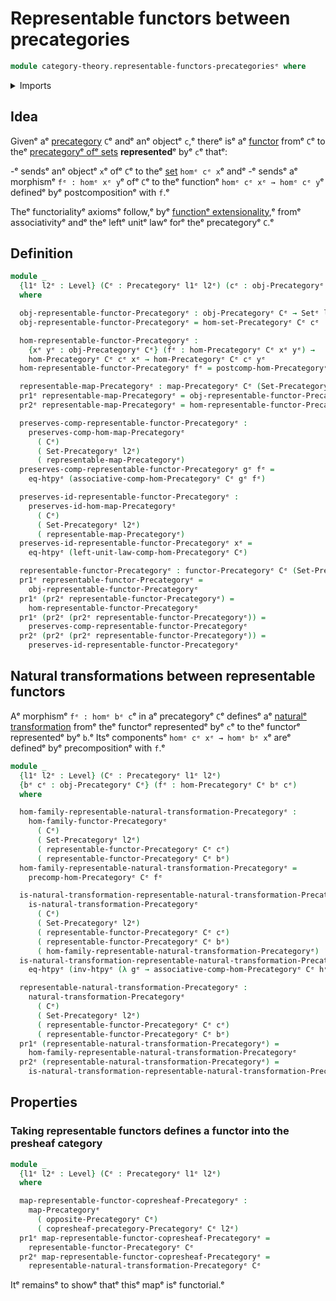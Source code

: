 # Representable functors between precategories

```agda
module category-theory.representable-functors-precategoriesᵉ where
```

<details><summary>Imports</summary>

```agda
open import category-theory.copresheaf-categoriesᵉ
open import category-theory.functors-precategoriesᵉ
open import category-theory.maps-precategoriesᵉ
open import category-theory.natural-transformations-functors-precategoriesᵉ
open import category-theory.opposite-precategoriesᵉ
open import category-theory.precategoriesᵉ

open import foundation.category-of-setsᵉ
open import foundation.dependent-pair-typesᵉ
open import foundation.function-extensionalityᵉ
open import foundation.homotopiesᵉ
open import foundation.setsᵉ
open import foundation.universe-levelsᵉ
```

</details>

## Idea

Givenᵉ aᵉ [precategory](category-theory.precategories.mdᵉ) `C`ᵉ andᵉ anᵉ objectᵉ `c`,ᵉ
thereᵉ isᵉ aᵉ [functor](category-theory.functors-precategories.mdᵉ) fromᵉ `C`ᵉ to theᵉ
[precategoryᵉ ofᵉ sets](foundation.category-of-sets.mdᵉ) **represented**ᵉ byᵉ `c`ᵉ
thatᵉ:

-ᵉ sendsᵉ anᵉ objectᵉ `x`ᵉ ofᵉ `C`ᵉ to theᵉ [set](foundation-core.sets.mdᵉ) `homᵉ cᵉ x`ᵉ andᵉ
-ᵉ sendsᵉ aᵉ morphismᵉ `fᵉ : homᵉ xᵉ y`ᵉ ofᵉ `C`ᵉ to theᵉ functionᵉ `homᵉ cᵉ xᵉ → homᵉ cᵉ y`ᵉ
  definedᵉ byᵉ postcompositionᵉ with `f`.ᵉ

Theᵉ functorialityᵉ axiomsᵉ follow,ᵉ byᵉ
[functionᵉ extensionality](foundation.function-extensionality.md),ᵉ fromᵉ
associativityᵉ andᵉ theᵉ leftᵉ unitᵉ lawᵉ forᵉ theᵉ precategoryᵉ `C`.ᵉ

## Definition

```agda
module _
  {l1ᵉ l2ᵉ : Level} (Cᵉ : Precategoryᵉ l1ᵉ l2ᵉ) (cᵉ : obj-Precategoryᵉ Cᵉ)
  where

  obj-representable-functor-Precategoryᵉ : obj-Precategoryᵉ Cᵉ → Setᵉ l2ᵉ
  obj-representable-functor-Precategoryᵉ = hom-set-Precategoryᵉ Cᵉ cᵉ

  hom-representable-functor-Precategoryᵉ :
    {xᵉ yᵉ : obj-Precategoryᵉ Cᵉ} (fᵉ : hom-Precategoryᵉ Cᵉ xᵉ yᵉ) →
    hom-Precategoryᵉ Cᵉ cᵉ xᵉ → hom-Precategoryᵉ Cᵉ cᵉ yᵉ
  hom-representable-functor-Precategoryᵉ fᵉ = postcomp-hom-Precategoryᵉ Cᵉ fᵉ cᵉ

  representable-map-Precategoryᵉ : map-Precategoryᵉ Cᵉ (Set-Precategoryᵉ l2ᵉ)
  pr1ᵉ representable-map-Precategoryᵉ = obj-representable-functor-Precategoryᵉ
  pr2ᵉ representable-map-Precategoryᵉ = hom-representable-functor-Precategoryᵉ

  preserves-comp-representable-functor-Precategoryᵉ :
    preserves-comp-hom-map-Precategoryᵉ
      ( Cᵉ)
      ( Set-Precategoryᵉ l2ᵉ)
      ( representable-map-Precategoryᵉ)
  preserves-comp-representable-functor-Precategoryᵉ gᵉ fᵉ =
    eq-htpyᵉ (associative-comp-hom-Precategoryᵉ Cᵉ gᵉ fᵉ)

  preserves-id-representable-functor-Precategoryᵉ :
    preserves-id-hom-map-Precategoryᵉ
      ( Cᵉ)
      ( Set-Precategoryᵉ l2ᵉ)
      ( representable-map-Precategoryᵉ)
  preserves-id-representable-functor-Precategoryᵉ xᵉ =
    eq-htpyᵉ (left-unit-law-comp-hom-Precategoryᵉ Cᵉ)

  representable-functor-Precategoryᵉ : functor-Precategoryᵉ Cᵉ (Set-Precategoryᵉ l2ᵉ)
  pr1ᵉ representable-functor-Precategoryᵉ =
    obj-representable-functor-Precategoryᵉ
  pr1ᵉ (pr2ᵉ representable-functor-Precategoryᵉ) =
    hom-representable-functor-Precategoryᵉ
  pr1ᵉ (pr2ᵉ (pr2ᵉ representable-functor-Precategoryᵉ)) =
    preserves-comp-representable-functor-Precategoryᵉ
  pr2ᵉ (pr2ᵉ (pr2ᵉ representable-functor-Precategoryᵉ)) =
    preserves-id-representable-functor-Precategoryᵉ
```

## Natural transformations between representable functors

Aᵉ morphismᵉ `fᵉ : homᵉ bᵉ c`ᵉ in aᵉ precategoryᵉ `C`ᵉ definesᵉ aᵉ
[naturalᵉ transformation](category-theory.natural-transformations-functors-precategories.mdᵉ)
fromᵉ theᵉ functorᵉ representedᵉ byᵉ `c`ᵉ to theᵉ functorᵉ representedᵉ byᵉ `b`.ᵉ Itsᵉ
componentsᵉ `homᵉ cᵉ xᵉ → homᵉ bᵉ x`ᵉ areᵉ definedᵉ byᵉ precompositionᵉ with `f`.ᵉ

```agda
module _
  {l1ᵉ l2ᵉ : Level} (Cᵉ : Precategoryᵉ l1ᵉ l2ᵉ)
  {bᵉ cᵉ : obj-Precategoryᵉ Cᵉ} (fᵉ : hom-Precategoryᵉ Cᵉ bᵉ cᵉ)
  where

  hom-family-representable-natural-transformation-Precategoryᵉ :
    hom-family-functor-Precategoryᵉ
      ( Cᵉ)
      ( Set-Precategoryᵉ l2ᵉ)
      ( representable-functor-Precategoryᵉ Cᵉ cᵉ)
      ( representable-functor-Precategoryᵉ Cᵉ bᵉ)
  hom-family-representable-natural-transformation-Precategoryᵉ =
    precomp-hom-Precategoryᵉ Cᵉ fᵉ

  is-natural-transformation-representable-natural-transformation-Precategoryᵉ :
    is-natural-transformation-Precategoryᵉ
      ( Cᵉ)
      ( Set-Precategoryᵉ l2ᵉ)
      ( representable-functor-Precategoryᵉ Cᵉ cᵉ)
      ( representable-functor-Precategoryᵉ Cᵉ bᵉ)
      ( hom-family-representable-natural-transformation-Precategoryᵉ)
  is-natural-transformation-representable-natural-transformation-Precategoryᵉ hᵉ =
    eq-htpyᵉ (inv-htpyᵉ (λ gᵉ → associative-comp-hom-Precategoryᵉ Cᵉ hᵉ gᵉ fᵉ))

  representable-natural-transformation-Precategoryᵉ :
    natural-transformation-Precategoryᵉ
      ( Cᵉ)
      ( Set-Precategoryᵉ l2ᵉ)
      ( representable-functor-Precategoryᵉ Cᵉ cᵉ)
      ( representable-functor-Precategoryᵉ Cᵉ bᵉ)
  pr1ᵉ (representable-natural-transformation-Precategoryᵉ) =
    hom-family-representable-natural-transformation-Precategoryᵉ
  pr2ᵉ (representable-natural-transformation-Precategoryᵉ) =
    is-natural-transformation-representable-natural-transformation-Precategoryᵉ
```

## Properties

### Taking representable functors defines a functor into the presheaf category

```agda
module _
  {l1ᵉ l2ᵉ : Level} (Cᵉ : Precategoryᵉ l1ᵉ l2ᵉ)
  where

  map-representable-functor-copresheaf-Precategoryᵉ :
    map-Precategoryᵉ
      ( opposite-Precategoryᵉ Cᵉ)
      ( copresheaf-precategory-Precategoryᵉ Cᵉ l2ᵉ)
  pr1ᵉ map-representable-functor-copresheaf-Precategoryᵉ =
    representable-functor-Precategoryᵉ Cᵉ
  pr2ᵉ map-representable-functor-copresheaf-Precategoryᵉ =
    representable-natural-transformation-Precategoryᵉ Cᵉ
```

Itᵉ remainsᵉ to showᵉ thatᵉ thisᵉ mapᵉ isᵉ functorial.ᵉ